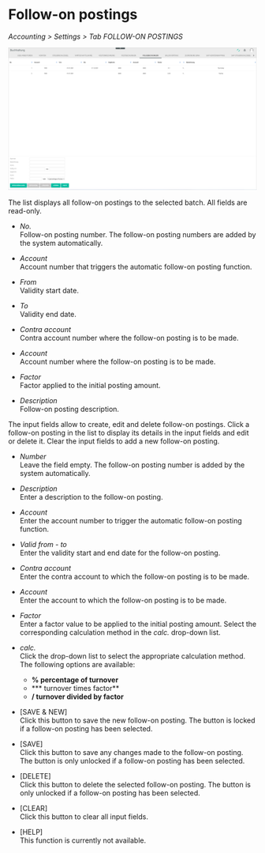 # Follow-on postings

*Accounting > Settings > Tab FOLLOW-ON POSTINGS*

![Follow-on postings](../../Assets/Screenshots/RetailSuiteAccounting/Settings/FollowOnBookings/FollowOnBookings.png "[Follow-on postings]")

The list displays all follow-on postings to the selected batch. All fields are read-only.    

- *No.*  
  Follow-on posting number. The follow-on posting numbers are added by the system automatically.

- *Account*  
  Account number that triggers the automatic follow-on posting function.

- *From*  
  Validity start date.

- *To*  
  Validity end date.

- *Contra account*  
  Contra account number where the follow-on posting is to be made.

- *Account*  
  Account number where the follow-on posting is to be made.

- *Factor*  
  Factor applied to the initial posting amount.

- *Description*  
  Follow-on posting description.

The input fields allow to create, edit and delete follow-on postings. Click a follow-on posting in the list to display its details in the input fields and edit or delete it. Clear the input fields to add a new follow-on posting.

- *Number*  
  Leave the field empty. The follow-on posting number is added by the system automatically.

- *Description*  
  Enter a description to the follow-on posting.

- *Account*  
  Enter the account number to trigger the automatic follow-on posting function.

- *Valid from - to*  
  Enter the validity start and end date for the follow-on posting.

- *Contra account*  
  Enter the contra account to which the follow-on posting is to be made.

- *Account*  
  Enter the account to which the follow-on posting is to be made.

- *Factor*   
  Enter a factor value to be applied to the initial posting amount. Select the corresponding calculation method in the *calc.* drop-down list.


- *calc.*   
  Click the drop-down list to select the appropriate calculation method. The following options are available:  
  - **% percentage of turnover**
  - *** turnover times factor**
  - **/ turnover divided by factor**


- [SAVE & NEW]  
  Click this button to save the new follow-on posting. The button is locked if a follow-on posting has been selected.

- [SAVE]  
  Click this button to save any changes made to the follow-on posting. The button is only unlocked if a follow-on posting has been selected.

- [DELETE]  
  Click this button to delete the selected follow-on posting. The button is only unlocked if a follow-on posting has been selected.

- [CLEAR]  
  Click this button to clear all input fields.

- [HELP]  
  This function is currently not available.
